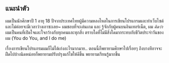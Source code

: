 ## แนะนำตัว
ผมเป็นนักศึกษาปี 1 อายุ 18 ปีจากประเทศไทยผู้มีความหลงไหลในการเขียนโปรแกรมและทำเว็บไซต์และไม่ค่อยจะมีเวลาว่างเอาซะเลย~
ผมชอบที่จะเล่นเกม และ รู้จักกับผู้คนบนอินเทอร์เน็ต, ผม  *คิดว่า*  ผมเป็นคนที่เปิดใจและใจกว้างกับทุกคนและทุกสิ่ง ตราบใดที่ไม่มีสิ่งใดมากระทบกับชีวิตประจำวันของผม (You do You, and I do me)

เรื่องการเขียนโปรแกรมผมก็ไม่ได้เก่งอะไรมากมาย.. ตอนนี้ก็พยายามศึกษาไปเรื่อยๆ ถึงบางทีอาจจะฝืดไปบ้างนิดหน่อยก็พยายามปรับปรุงแก้ไขให้ดีขึ้น พยายามเรียนรู้มากขึ้น
